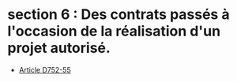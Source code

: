 # section 6 : Des contrats passés à l'occasion de la réalisation d'un projet autorisé.

- [Article D752-55](article-d752-55.md)
